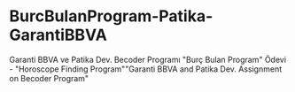 # BurcBulanProgram-Patika-GarantiBBVA
Garanti BBVA ve Patika Dev. Becoder Programı "Burç Bulan Program" Ödevi -  "Horoscope Finding Program""Garanti BBVA and Patika Dev. Assignment on Becoder Program"
